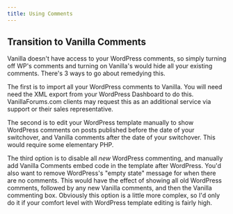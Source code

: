 ```yaml
---
title: Using Comments
---
```


## Transition to Vanilla Comments

Vanilla doesn't have access to your WordPress comments, so simply turning off WP's comments and turning on Vanilla's would hide all your existing comments.
There's 3 ways to go about remedying this.

The first is to import all your WordPress comments to Vanilla. You will need need the XML export from your WordPress Dashboard to do this. VanillaForums.com clients may request this as an additional service via support or their sales representative.

The second is to edit your WordPress template manually to show WordPress comments on posts published before the date of your switchover, and Vanilla comments after the date of your switchover. This would require some elementary PHP.

The third option is to disable all *new* WordPress commenting, and manually add Vanilla Comments embed code in the template after WordPress. You'd also want to remove WordPress's "empty state" message for when there are no comments. This would have the effect of showing all old WordPress comments, followed by any new Vanilla comments, and then the Vanilla commenting box. Obviously this option is a little more complex, so I'd only do it if your comfort level with WordPress template editing is fairly high.
